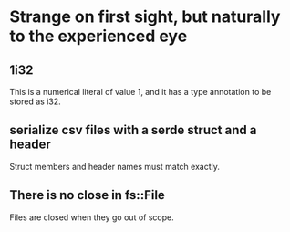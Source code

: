 # Strange on first sight, but naturally to the experienced eye

## 1i32
This is a numerical literal of value 1, and it has a type annotation to be stored as i32.
## serialize csv files with a serde struct and a header
Struct members and header names must match exactly.

## There is no close in fs::File
Files are closed when they go out of scope.
